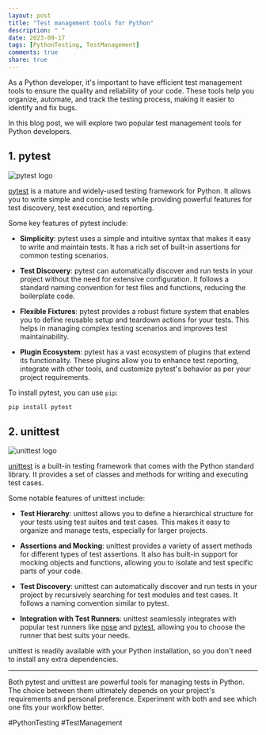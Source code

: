 ```yaml
---
layout: post
title: "Test management tools for Python"
description: " "
date: 2023-09-17
tags: [PythonTesting, TestManagement]
comments: true
share: true
---
```


As a Python developer, it's important to have efficient test management tools to ensure the quality and reliability of your code. These tools help you organize, automate, and track the testing process, making it easier to identify and fix bugs.

In this blog post, we will explore two popular test management tools for Python developers.

## 1. pytest

![pytest logo](https://pytest.org/img/pytest-logo.svg)

[pytest](https://pytest.org/) is a mature and widely-used testing framework for Python. It allows you to write simple and concise tests while providing powerful features for test discovery, test execution, and reporting.

Some key features of pytest include:

- **Simplicity**: pytest uses a simple and intuitive syntax that makes it easy to write and maintain tests. It has a rich set of built-in assertions for common testing scenarios.

- **Test Discovery**: pytest can automatically discover and run tests in your project without the need for extensive configuration. It follows a standard naming convention for test files and functions, reducing the boilerplate code.

- **Flexible Fixtures**: pytest provides a robust fixture system that enables you to define reusable setup and teardown actions for your tests. This helps in managing complex testing scenarios and improves test maintainability.

- **Plugin Ecosystem**: pytest has a vast ecosystem of plugins that extend its functionality. These plugins allow you to enhance test reporting, integrate with other tools, and customize pytest's behavior as per your project requirements.

To install pytest, you can use `pip`:

```python
pip install pytest
```

## 2. unittest

![unittest logo](https://docs.python.org/3/_static/pyunit.png)

[unittest](https://docs.python.org/3/library/unittest.html) is a built-in testing framework that comes with the Python standard library. It provides a set of classes and methods for writing and executing test cases.

Some notable features of unittest include:

- **Test Hierarchy**: unittest allows you to define a hierarchical structure for your tests using test suites and test cases. This makes it easy to organize and manage tests, especially for larger projects.

- **Assertions and Mocking**: unittest provides a variety of assert methods for different types of test assertions. It also has built-in support for mocking objects and functions, allowing you to isolate and test specific parts of your code.

- **Test Discovery**: unittest can automatically discover and run tests in your project by recursively searching for test modules and test cases. It follows a naming convention similar to pytest.

- **Integration with Test Runners**: unittest seamlessly integrates with popular test runners like [nose](https://nose.readthedocs.io/) and [pytest](https://pytest.org/), allowing you to choose the runner that best suits your needs.

unittest is readily available with your Python installation, so you don't need to install any extra dependencies.

---

Both pytest and unittest are powerful tools for managing tests in Python. The choice between them ultimately depends on your project's requirements and personal preference. Experiment with both and see which one fits your workflow better.

#PythonTesting #TestManagement